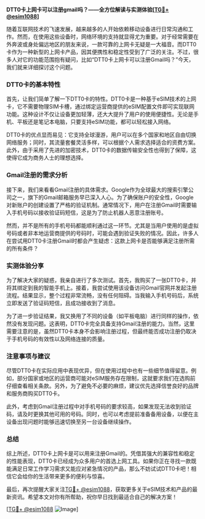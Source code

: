 **DTT0卡上网卡可以注册gmail吗？——全方位解读与实测体验[[TG💪+ @esim1088](https://t.me/s/esim1088)]**

随着互联网技术的飞速发展，越来越多的人开始依赖移动设备进行日常沟通和工作。然而，在使用这些设备时，网络环境的支持就显得尤为重要。对于经常需要在外奔波或身处偏远地区的朋友来说，一款可靠的上网卡无疑是一大福音。而DTT0卡作为一种新型的上网卡产品，因其便携性和稳定性受到了广泛的关注。不过，很多人对它的功能范围抱有疑问，比如“DTT0卡上网卡可以注册Gmail吗？”今天，我们就来详细探讨这个问题。

### DTT0卡的基本特性

首先，让我们简单了解一下DTT0卡的特性。DTT0卡是一种基于eSIM技术的上网卡，它不需要物理SIM卡槽，通过绑定运营商提供的eSIM配置文件即可实现联网功能。这种设计不仅让设备更加轻薄，还大大提升了用户的使用便捷性。无论是手机、平板还是笔记本电脑，只要支持eSIM功能，都可以轻松接入网络。

DTT0卡的优点显而易见：它支持全球漫游，用户可以在多个国家和地区自由切换网络服务；同时，其流量套餐灵活多样，可以根据个人需求选择适合的资费方案。此外，由于采用了先进的加密技术，DTT0卡的数据传输安全性也得到了保障，这使得它成为商务人士的理想选择。

### Gmail注册的需求分析

接下来，我们来看看Gmail注册的具体需求。Google作为全球最大的搜索引擎公司之一，旗下的Gmail邮箱服务早已深入人心。为了确保账户的安全性，Google对新账户的创建设置了严格的验证机制。通常情况下，用户在注册Gmail时需要输入手机号码以接收验证码短信，这是为了防止机器人恶意注册账号。

然而，并不是所有的手机号码都能顺利通过这一环节。尤其是当用户使用的是虚拟号码或者非本地运营商提供的号码时，可能会遇到验证失败的情况。因此，许多人在尝试用DTT0卡注册Gmail时都会产生疑虑：这款上网卡是否能够满足注册所需的所有条件？

### 实测体验分享

为了解决大家的疑惑，我亲自进行了多次测试。首先，我购买了一张DTT0卡，并将其绑定到我的智能手机上。接着，我尝试使用该设备访问Gmail官网并发起注册流程。结果显示，整个过程非常流畅，没有任何阻碍。当我输入手机号码后，系统立即发送了验证码短信，且成功接收到了消息。

为了进一步验证结果，我又换用了不同的设备（如平板电脑）进行同样的操作，依然没有发现问题。这表明，DTT0卡完全具备支持Gmail注册的能力。当然，这里需要注意的是，虽然DTT0卡本身不会影响注册过程，但最终能否成功注册仍取决于手机号码的有效性以及网络连接的质量。

### 注意事项与建议

尽管DTT0卡在实际应用中表现优异，但在使用过程中也有一些细节值得留意。例如，部分国家或地区的运营商可能对eSIM服务存在限制，这就要求我们在选购前仔细查看相关条款。另外，为了避免不必要的麻烦，建议优先选择信誉良好的品牌和服务商购买DTT0卡。

此外，考虑到Gmail注册过程中对手机号码的要求较高，如果发现无法收到验证码，请及时更换其他可用的号码。同时，也可以考虑提前准备备用设备，以便在主设备出现问题时能够迅速切换至另一台设备继续操作。

### 总结

综上所述，DTT0卡上网卡是可以用来注册Gmail的。凭借其强大的兼容性和稳定的性能表现，DTT0卡已经成为众多用户的首选上网工具。如果你正在寻找一款既能满足日常工作学习需求又能应对紧急情况的产品，那么不妨试试DTT0卡吧！相信它会给你的生活带来更多的便利与惊喜。

最后，再次提醒大家关注[TG💪+ @esim1088](https://t.me/s/esim1088)，获取更多关于eSIM技术和产品的最新资讯。希望本文对你有所帮助，祝你早日找到最适合自己的解决方案！

[[TG💪+ @esim1088](https://t.me/s/esim1088) ![Image](https://i.postimg.cc/4NQfJmqS/Snipaste-2025-05-13-00-14-12.png)]